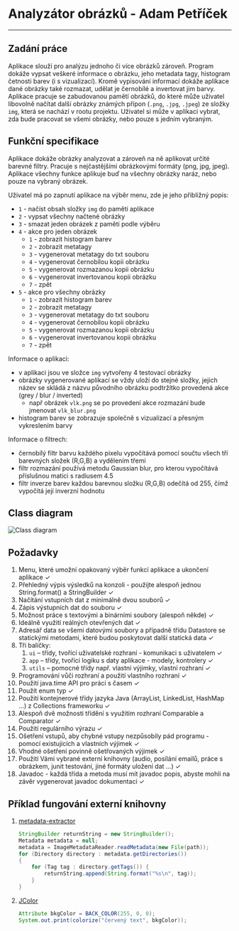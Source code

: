 # Analyzátor obrázků - Adam Petříček
___

## Zadání práce

Aplikace slouží pro analýzu jednoho či více obrázků zároveň. Program dokáže vypsat veškeré informace o obrázku, jeho metadata tagy, histogram četnosti barev (i s vizualizací). Kromě vypisování informací dokáže aplikace dané obrázky také rozmazat, udělat je černobílé a invertovat jim barvy. Aplikace pracuje se zabudovanou pamětí obrázků, do které může uživatel libovolně načítat další obrázky známých přípon (`.png`, `.jpg`, `.jpeg`) ze složky `img`, která se nachází v rootu projektu. Uživatel si může v aplikaci vybrat, zda bude pracovat se všemi obrázky, nebo pouze s jedním vybraným.

## Funkční specifikace

Aplikace dokáže obrázky analyzovat a zároveň na ně aplikovat určité barevné filtry. Pracuje s nejčastějšími obrázkovými formáty (png, jpg, jpeg). Aplikace všechny funkce aplikuje buď na všechny obrázky naráz, nebo pouze na vybraný obrázek.

Uživatel má po zapnutí aplikace na výběr menu, zde je jeho přibližný popis:
- `1` - načíst obsah složky `img` do paměti aplikace
- `2` - vypsat všechny načtené obrázky
- `3` - smazat jeden obrázek z paměti podle výběru
- `4` - akce pro jeden obrázek
    - `1` - zobrazit histogram barev
    - `2` - zobrazit metatagy
    - `3` - vygenerovat metatagy do txt souboru
    - `4` - vygenerovat černobílou kopii obrázku
    - `5` - vygenerovat rozmazanou kopii obrázku
    - `6` - vygenerovat invertovanou kopii obrázku
    - `7` - zpět
- `5` - akce pro všechny obrázky 
    - `1` - zobrazit histogram barev
    - `2` - zobrazit metatagy
    - `3` - vygenerovat metatagy do txt souboru
    - `4` - vygenerovat černobílou kopii obrázku
    - `5` - vygenerovat rozmazanou kopii obrázku
    - `6` - vygenerovat invertovanou kopii obrázku
    - `7` - zpět

Informace o aplikaci:

- v aplikaci jsou ve složce `img` vytvořeny 4 testovací obrázky
- obrázky vygenerované aplikací se vždy uloží do stejné složky, jejich název se skládá z názvu původního obrázku podtržítko provedená akce (grey / blur / inverted)
    - např obrázek `vlk.png` se po provedení akce rozmazání bude jmenovat `vlk_blur.png`
- histogram barev se zobrazuje společně s vizualizací a přesným vykreslením barvy

Informace o filtrech:

-  černobílý filtr barvu každého pixelu vypočítává pomocí součtu všech tří barevných složek (R,G,B) a vydělením třemi
- filtr rozmazání používá metodu Gaussian blur, pro kterou vypočítává příslušnou matici s radiusem 4.5
- filtr inverze barev každou barevnou složku (R,G,B) odečítá od 255, čímž vypočítá její inverzní hodnotu

## Class diagram

![Class diagram](https://www.arbystools.eu/storage/uploaded/5955.png)

## Požadavky

1. Menu, které umožní opakovaný výběr funkcí aplikace a ukončení aplikace ✓
2. Přehledný výpis výsledků na konzoli - použijte alespoň jednou String.format() a StringBuilder ✓
3. Načítání vstupních dat z minimálně dvou souborů ✓
4. Zápis výstupních dat do souboru ✓
5. Možnost práce s textovými a binárními soubory (alespoň někde) ✓
6. Ideálně využití reálných otevřených dat ✓
7. Adresář data se všemi datovými soubory a případně třídu Datastore se statickými metodami, které budou poskytovat další statická data ✓
8. Tři balíčky:
   1. `ui` – třídy, tvořící uživatelské rozhraní - komunikaci s uživatelem ✓
   2. `app` – třídy, tvořící logiku s daty aplikace - modely, kontrolery ✓
   3. `utils` – pomocné třídy např. vlastní výjimky, vlastní rozhraní ✓
9. Programování vůči rozhraní a použití vlastního rozhraní ✓
10. Použití java.time API pro práci s časem ✓
11. Použít enum typ ✓
12. Použití kontejnerové třídy jazyka Java (ArrayList, LinkedList, HashMap ...) z Collections frameworku ✓
13. Alespoň dvě možnosti třídění s využitím rozhraní Comparable a Comparator ✓
14. Použití regulárního výrazu ✓
15. Ošetření vstupů, aby chybné vstupy nezpůsobily pád programu - pomocí existujících a vlastních výjimek ✓
16. Vhodné ošetření povinně ošetřovaných výjimek ✓
17. Použití Vámi vybrané externí knihovny (audio, posílání emailů, práce s obrázkem, junit testování, jiné formáty uložení dat ...) ✓
18. Javadoc - každá třída a metoda musí mít javadoc popis, abyste mohli na závěr vygenerovat javadoc dokumentaci ✓

## Příklad fungování externí knihovny


1) [metadata-extractor](https://github.com/drewnoakes/metadata-extractor)
    ```java
    StringBuilder returnString = new StringBuilder();
    Metadata metadata = null;
    metadata = ImageMetadataReader.readMetadata(new File(path));
    for (Directory directory : metadata.getDirectories())
    {
        for (Tag tag : directory.getTags()) {
            returnString.append(String.format("%s\n", tag));
        }
    }
    ```
2) [JColor](https://github.com/dialex/JColor)
    ```java
    Attribute bkgColor = BACK_COLOR(255, 0, 0);
    System.out.print(colorize("červený text", bkgColor));
    ```